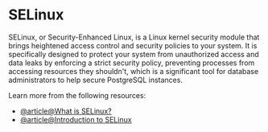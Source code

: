# SELinux

SELinux, or Security-Enhanced Linux, is a Linux kernel security module that brings heightened access control and security policies to your system. It is specifically designed to protect your system from unauthorized access and data leaks by enforcing a strict security policy, preventing processes from accessing resources they shouldn't, which is a significant tool for database administrators to help secure PostgreSQL instances.

Learn more from the following resources:

- [@article@What is SELinux?](https://www.redhat.com/en/topics/linux/what-is-selinux)
- [@article@Introduction to SELinux](https://github.blog/developer-skills/programming-languages-and-frameworks/introduction-to-selinux/)
